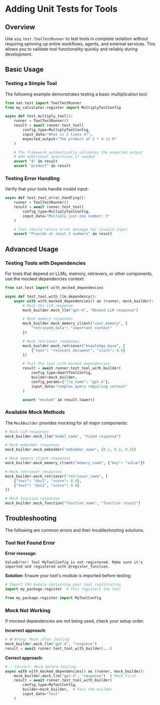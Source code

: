 <!--
SPDX-FileCopyrightText: Copyright (c) 2024-2025, NVIDIA CORPORATION & AFFILIATES. All rights reserved.
SPDX-License-Identifier: Apache-2.0

Licensed under the Apache License, Version 2.0 (the "License");
you may not use this file except in compliance with the License.
You may obtain a copy of the License at

http://www.apache.org/licenses/LICENSE-2.0

Unless required by applicable law or agreed to in writing, software
distributed under the License is distributed on an "AS IS" BASIS,
WITHOUT WARRANTIES OR CONDITIONS OF ANY KIND, either express or implied.
See the License for the specific language governing permissions and
limitations under the License.
-->

# Adding Unit Tests for Tools

## Overview

Use `aiq.test.ToolTestRunner` to test tools in complete isolation without requiring spinning up entire workflows, agents, and external services. This allows you to validate tool functionality quickly and reliably during development.

## Basic Usage

### Testing a Simple Tool

The following example demonstrates testing a basic multiplication tool:

```python
from nat.test import ToolTestRunner
from my_calculator.register import MultiplyToolConfig

async def test_multiply_tool():
    runner = ToolTestRunner()
    result = await runner.test_tool(
        config_type=MultiplyToolConfig,
        input_data="What is 2 times 4?",
        expected_output="The product of 2 * 4 is 8"
    )

    # The framework automatically validates the expected output
    # Add additional assertions if needed
    assert "8" in result
    assert "product" in result
```

### Testing Error Handling

Verify that your tools handle invalid input:

```python
async def test_tool_error_handling():
    runner = ToolTestRunner()
    result = await runner.test_tool(
        config_type=MultiplyToolConfig,
        input_data="Multiply just one number: 5"
    )

    # Tool should return error message for invalid input
    assert "Provide at least 2 numbers" in result
```

## Advanced Usage

### Testing Tools with Dependencies

For tools that depend on LLMs, memory, retrievers, or other components, use the mocked dependencies context:

```python
from nat.test import with_mocked_dependencies

async def test_tool_with_llm_dependency():
    async with with_mocked_dependencies() as (runner, mock_builder):
        # Mock the LLM response
        mock_builder.mock_llm("gpt-4", "Mocked LLM response")

        # Mock memory responses
        mock_builder.mock_memory_client("user_memory", {
            "retrieved_data": "important context"
        })

        # Mock retriever responses
        mock_builder.mock_retriever("knowledge_base", [
            {"text": "relevant document", "score": 0.9}
        ])

        # Test the tool with mocked dependencies
        result = await runner.test_tool_with_builder(
            config_type=SmartToolConfig,
            builder=mock_builder,
            config_params={"llm_name": "gpt-4"},
            input_data="complex query requiring context"
        )

        assert "mocked" in result.lower()
```

### Available Mock Methods

The `MockBuilder` provides mocking for all major components:

```python
# Mock LLM responses
mock_builder.mock_llm("model_name", "Fixed response")

# Mock embedder responses
mock_builder.mock_embedder("embedder_name", [0.1, 0.2, 0.3])

# Mock memory client responses
mock_builder.mock_memory_client("memory_name", {"key": "value"})

# Mock retriever responses
mock_builder.mock_retriever("retriever_name", [
    {"text": "doc1", "score": 0.9},
    {"text": "doc2", "score": 0.8}
])

# Mock function responses
mock_builder.mock_function("function_name", "function result")
```

## Troubleshooting
The following are common errors and their troubleshooting solutions.

### Tool Not Found Error

**Error message**:
```
ValueError: Tool MyToolConfig is not registered. Make sure it's imported and registered with @register_function.
```

**Solution**: Ensure your tool's module is imported before testing:

```python
# Import the module containing your tool registration
import my_package.register  # This registers the tool

from my_package.register import MyToolConfig
```

### Mock Not Working

If mocked dependencies are not being used, check your setup order.

**Incorrect approach**:
```python
# ❌ Wrong: Mock after testing
mock_builder.mock_llm("gpt-4", "response")
result = await runner.test_tool_with_builder(...)
```

**Correct approach**:
```python
# ✅ Correct: Mock before testing
async with with_mocked_dependencies() as (runner, mock_builder):
    mock_builder.mock_llm("gpt-4", "response")  # Mock first
    result = await runner.test_tool_with_builder(
        config_type=MyToolConfig,
        builder=mock_builder,  # Pass the builder
        input_data="test"
    )
```
